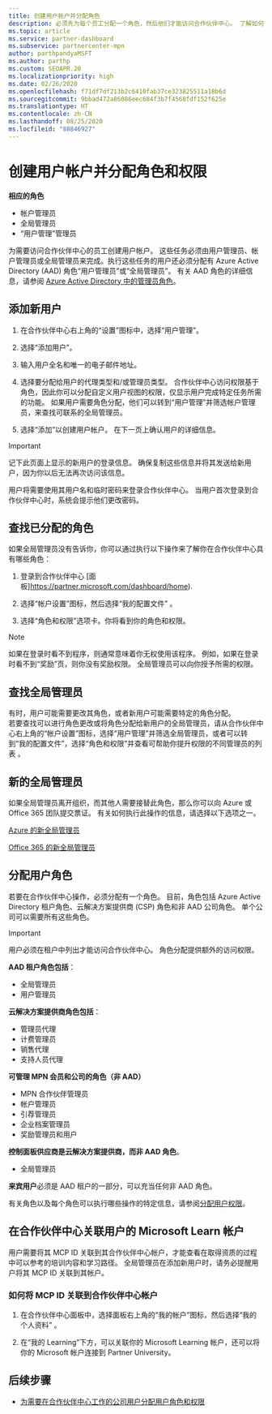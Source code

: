 ```yaml
---
title: 创建用户帐户并分配角色
description: 必须先为每个员工分配一个角色，然后他们才能访问合作伙伴中心。 了解如何创建用户帐户、分配角色和设置权限。
ms.topic: article
ms.service: partner-dashboard
ms.subservice: partnercenter-mpn
author: parthpandyaMSFT
ms.author: parthp
ms.custom: SEOAPR.20
ms.localizationpriority: high
ms.date: 02/26/2020
ms.openlocfilehash: f71df7df213b2c6410fab37ce323825511a18b6d
ms.sourcegitcommit: 9bbad472a86086eec684f3b7f4568fdf152f625e
ms.translationtype: HT
ms.contentlocale: zh-CN
ms.lasthandoff: 08/25/2020
ms.locfileid: "88846927"
---
```

# <a name="create-user-accounts-and-assign-roles-and-permissions"></a>创建用户帐户并分配角色和权限

**相应的角色**

- 帐户管理员
- 全局管理员
- “用户管理”管理员

为需要访问合作伙伴中心的员工创建用户帐户。 这些任务必须由用户管理员、帐户管理员或全局管理员来完成。执行这些任务的用户还必须分配有 Azure Active Directory (AAD) 角色“用户管理员”或“全局管理员”。 有关 AAD 角色的详细信息，请参阅 [Azure Active Directory 中的管理员角色](https://docs.microsoft.com/azure/active-directory/users-groups-roles/directory-assign-admin-roles)。


## <a name="add-a-new-user"></a>添加新用户

1. 在合作伙伴中心右上角的“设置”图标中，选择“用户管理”。

2. 选择“添加用户”。

3. 输入用户全名和唯一的电子邮件地址。

4. 选择要分配给用户的代理类型和/或管理员类型。 合作伙伴中心访问权限基于角色，因此你可以分配自定义用户视图的权限，仅显示用户完成特定任务所需的功能。  如果用户需要角色分配，他们可以转到“用户管理”并筛选帐户管理员，来查找可联系的全局管理员。

5. 选择“添加”以创建用户帐户。 在下一页上确认用户的详细信息。

> [!IMPORTANT]  
> 记下此页面上显示的新用户的登录信息。 确保复制这些信息并将其发送给新用户，因为你以后无法再次访问该信息。 


用户将需要使用其用户名和临时密码来登录合作伙伴中心。 当用户首次登录到合作伙伴中心时，系统会提示他们更改密码。 

## <a name="find-the-role-youve-been-assigned"></a>查找已分配的角色

如果全局管理员没有告诉你，你可以通过执行以下操作来了解你在合作伙伴中心具有哪些角色：

1. 登录到合作伙伴中心 [面板]https://partner.microsoft.com/dashboard/home).

1. 选择“帐户设置”图标，然后选择“我的配置文件” 。
 
1. 选择“角色和权限”选项卡。你将看到你的角色和权限。
 

>[!Note]
>如果在登录时看不到程序，则通常意味着你无权使用该程序。 例如，如果在登录时看不到“奖励”页，则你没有奖励权限。 全局管理员可以向你授予所需的权限。


## <a name="find-your-global-admin"></a>查找全局管理员

有时，用户可能需要更改其角色，或者新用户可能需要特定的角色分配。  
若要查找可以进行角色更改或将角色分配给新用户的全局管理员，请从合作伙伴中心右上角的“帐户设置”图标，选择“用户管理”并筛选全局管理员，或者可以转到“我的配置文件”，选择“角色和权限”并查看可帮助你提升权限的不同管理员的列表   。 


## <a name="new-global-admin"></a>新的全局管理员

如果全局管理员离开组织，而其他人需要接替此角色，那么你可以向 Azure 或 Office 365 团队提交票证。 有关如何执行此操作的信息，请选择以下选项之一。

[Azure 的新全局管理员](https://support.microsoft.com/help/4505981/what-to-do-if-the-only-admin-for-your-mpn-program-has-left-the-company)

[Office 365 的新全局管理员](https://admin.microsoft.com/)


## <a name="assign-user-roles"></a>分配用户角色

若要在合作伙伴中心操作，必须分配有一个角色。  目前，角色包括 Azure Active Directory 租户角色、云解决方案提供商 (CSP) 角色和非 AAD 公司角色。 单个公司可以需要所有这些角色。

>[!Important]
>用户必须在租户中列出才能访问合作伙伴中心。 角色分配提供额外的访问权限。


**AAD 租户角色包括**：
- 全局管理员
- 用户管理员

**云解决方案提供商角色包括**：
- 管理员代理
- 计费管理员
- 销售代理
- 支持人员代理

**可管理 MPN 会员和公司的角色（非 AAD）**
- MPN 合作伙伴管理员
- 帐户管理员
- 引荐管理员
- 企业档案管理员
- 奖励管理员和用户

**控制面板供应商是云解决方案提供商，而非 AAD 角色**。
- 全局管理员

**来宾用户**必须是 AAD 租户的一部分，可以充当任何非 AAD 角色。

有关角色以及每个角色可以执行哪些操作的特定信息，请参阅[分配用户权限](permissions-overview.md)。

## <a name="associate-a-users-microsoft-learn-account-in-partner-center"></a>在合作伙伴中心关联用户的 Microsoft Learn 帐户

用户需要将其 MCP ID 关联到其合作伙伴中心帐户，才能查看在取得资质的过程中可以参考的培训内容和学习路径。 全局管理员在添加新用户时，请务必提醒用户将其 MCP ID 关联到其帐户。 

### <a name="how-to-associate-your-mcp-id-to-your-partner-center-account"></a>如何将 MCP ID 关联到合作伙伴中心帐户

1. 在合作伙伴中心面板中，选择面板右上角的“我的帐户”图标，然后选择“我的个人资料” 。

2. 在“我的 Learning”下方，可以关联你的 Microsoft Learning 帐户，还可以将你的 Microsoft 帐户连接到 Partner University。

## <a name="next-steps"></a>后续步骤

- [为需要在合作伙伴中心工作的公司用户分配用户角色和权限](permissions-overview.md)